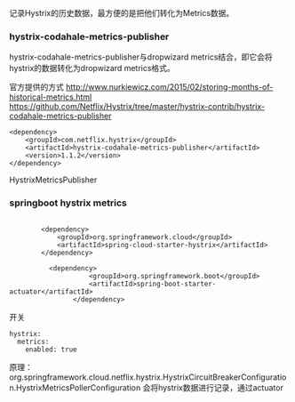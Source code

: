 
记录Hystrix的历史数据，最方便的是把他们转化为Metrics数据。

### hystrix-codahale-metrics-publisher

hystrix-codahale-metrics-publisher与dropwizard metrics结合，即它会将hystrix的数据转化为dropwizard metrics格式。

官方提供的方式
http://www.nurkiewicz.com/2015/02/storing-months-of-historical-metrics.html
https://github.com/Netflix/Hystrix/tree/master/hystrix-contrib/hystrix-codahale-metrics-publisher


```
<dependency>
    <groupId>com.netflix.hystrix</groupId>
    <artifactId>hystrix-codahale-metrics-publisher</artifactId>
    <version>1.1.2</version>
</dependency>
```


HystrixMetricsPublisher


### springboot hystrix metrics

```

        <dependency>
            <groupId>org.springframework.cloud</groupId>
            <artifactId>spring-cloud-starter-hystrix</artifactId>
        </dependency>
        
          <dependency>
                    <groupId>org.springframework.boot</groupId>
                    <artifactId>spring-boot-starter-actuator</artifactId>
                </dependency>
```

开关
```
hystrix:
  metrics:
    enabled: true
```

原理：
org.springframework.cloud.netflix.hystrix.HystrixCircuitBreakerConfiguration.HystrixMetricsPollerConfiguration 会将hystrix数据进行记录，通过actuator